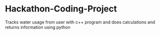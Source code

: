 # Hackathon-Coding-Project

Tracks water usage from user with c++ program and does calculations and returns information using python
